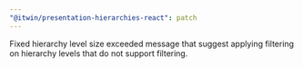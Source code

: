 ```yaml
---
"@itwin/presentation-hierarchies-react": patch
---
```


Fixed hierarchy level size exceeded message that suggest applying filtering on hierarchy levels that do not support filtering.
